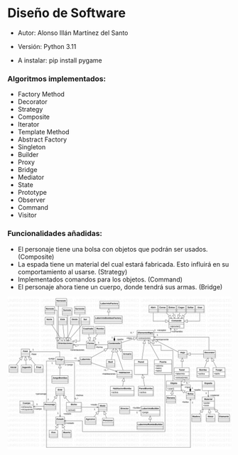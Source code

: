 # Diseño de Software

- Autor: Alonso Illán Martínez del Santo

- Versión: Python 3.11

- A instalar: pip install pygame

### Algoritmos implementados:
  - Factory Method
  - Decorator
  - Strategy
  - Composite
  - Iterator
  - Template Method
  - Abstract Factory
  - Singleton
  - Builder
  - Proxy
  - Bridge
  - Mediator
  - State
  - Prototype
  - Observer
  - Command
  - Visitor

### Funcionalidades añadidas:
  - El personaje tiene una bolsa con objetos que podrán ser usados. (Composite)
  - La espada tiene un material del cual estará fabricada. Esto influirá en su comportamiento al usarse. (Strategy)
  - Implementados comandos para los objetos. (Command)
  - El personaje ahora tiene un cuerpo, donde tendrá sus armas. (Bridge)

![UML Laberinto](https://github.com/developwannabe/laberintoPython/blob/main/uml/UML.svg?raw=true)

